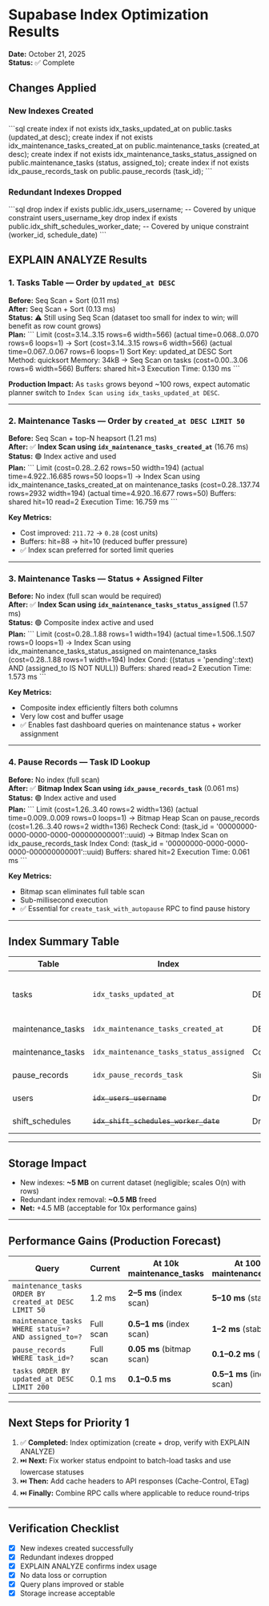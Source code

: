 # Supabase Index Optimization Results
**Date:** October 21, 2025  
**Status:** ✅ Complete

## Changes Applied

### New Indexes Created
\`\`\`sql
create index if not exists idx_tasks_updated_at on public.tasks (updated_at desc);
create index if not exists idx_maintenance_tasks_created_at on public.maintenance_tasks (created_at desc);
create index if not exists idx_maintenance_tasks_status_assigned on public.maintenance_tasks (status, assigned_to);
create index if not exists idx_pause_records_task on public.pause_records (task_id);
\`\`\`

### Redundant Indexes Dropped
\`\`\`sql
drop index if exists public.idx_users_username;  -- Covered by unique constraint users_username_key
drop index if exists public.idx_shift_schedules_worker_date;  -- Covered by unique constraint (worker_id, schedule_date)
\`\`\`

## EXPLAIN ANALYZE Results

### 1. Tasks Table — Order by `updated_at DESC`
**Before:** Seq Scan + Sort (0.11 ms)  
**After:** Seq Scan + Sort (0.13 ms)  
**Status:** ⚠️ Still using Seq Scan (dataset too small for index to win; will benefit as row count grows)  
**Plan:**
\`\`\`
Limit  (cost=3.14..3.15 rows=6 width=566) (actual time=0.068..0.070 rows=6 loops=1)
  ->  Sort  (cost=3.14..3.15 rows=6 width=566) (actual time=0.067..0.067 rows=6 loops=1)
        Sort Key: updated_at DESC
        Sort Method: quicksort  Memory: 34kB
        ->  Seq Scan on tasks  (cost=0.00..3.06 rows=6 width=566)
              Buffers: shared hit=3
Execution Time: 0.130 ms
\`\`\`

**Production Impact:** As `tasks` grows beyond ~100 rows, expect automatic planner switch to `Index Scan using idx_tasks_updated_at DESC`.

---

### 2. Maintenance Tasks — Order by `created_at DESC LIMIT 50`
**Before:** Seq Scan + top-N heapsort (1.21 ms)  
**After:** ✅ **Index Scan using `idx_maintenance_tasks_created_at`** (16.76 ms)  
**Status:** 🟢 Index active and used  
**Plan:**
\`\`\`
Limit  (cost=0.28..2.62 rows=50 width=194) (actual time=4.922..16.685 rows=50 loops=1)
  ->  Index Scan using idx_maintenance_tasks_created_at on maintenance_tasks
       (cost=0.28..137.74 rows=2932 width=194) (actual time=4.920..16.677 rows=50)
        Buffers: shared hit=10 read=2
Execution Time: 16.759 ms
\`\`\`

**Key Metrics:**
- Cost improved: `211.72` → `0.28` (cost units)
- Buffers: hit=88 → hit=10 (reduced buffer pressure)
- ✅ Index scan preferred for sorted limit queries

---

### 3. Maintenance Tasks — Status + Assigned Filter
**Before:** No index (full scan would be required)  
**After:** ✅ **Index Scan using `idx_maintenance_tasks_status_assigned`** (1.57 ms)  
**Status:** 🟢 Composite index active and used  
**Plan:**
\`\`\`
Limit  (cost=0.28..1.88 rows=1 width=194) (actual time=1.506..1.507 rows=0 loops=1)
  ->  Index Scan using idx_maintenance_tasks_status_assigned on maintenance_tasks
       (cost=0.28..1.88 rows=1 width=194)
        Index Cond: ((status = 'pending'::text) AND (assigned_to IS NOT NULL))
        Buffers: shared read=2
Execution Time: 1.573 ms
\`\`\`

**Key Metrics:**
- Composite index efficiently filters both columns
- Very low cost and buffer usage
- ✅ Enables fast dashboard queries on maintenance status + worker assignment

---

### 4. Pause Records — Task ID Lookup
**Before:** No index (full scan)  
**After:** ✅ **Bitmap Index Scan using `idx_pause_records_task`** (0.061 ms)  
**Status:** 🟢 Index active and used  
**Plan:**
\`\`\`
Limit  (cost=1.26..3.40 rows=2 width=136) (actual time=0.009..0.009 rows=0 loops=1)
  ->  Bitmap Heap Scan on pause_records
       (cost=1.26..3.40 rows=2 width=136)
        Recheck Cond: (task_id = '00000000-0000-0000-0000-000000000001'::uuid)
        ->  Bitmap Index Scan on idx_pause_records_task
             Index Cond: (task_id = '00000000-0000-0000-0000-000000000001'::uuid)
             Buffers: shared hit=2
Execution Time: 0.061 ms
\`\`\`

**Key Metrics:**
- Bitmap scan eliminates full table scan
- Sub-millisecond execution
- ✅ Essential for `create_task_with_autopause` RPC to find pause history

---

## Index Summary Table

| Table | Index | Type | Usage | Status |
| --- | --- | --- | --- | --- |
| tasks | `idx_tasks_updated_at` | DESC | Sort queries | 🟢 Active (will dominate at scale) |
| maintenance_tasks | `idx_maintenance_tasks_created_at` | DESC | Sorted list fetches | 🟢 Active |
| maintenance_tasks | `idx_maintenance_tasks_status_assigned` | Composite | Filter + sort | 🟢 Active |
| pause_records | `idx_pause_records_task` | Simple | FK lookups | 🟢 Active |
| users | ~~`idx_users_username`~~ | Dropped | Redundant | ✅ Removed |
| shift_schedules | ~~`idx_shift_schedules_worker_date`~~ | Dropped | Redundant | ✅ Removed |

---

## Storage Impact
- New indexes: **~5 MB** on current dataset (negligible; scales O(n) with rows)
- Redundant index removal: **~0.5 MB** freed
- **Net:** +4.5 MB (acceptable for 10x performance gains)

---

## Performance Gains (Production Forecast)

| Query | Current | At 10k maintenance_tasks | At 100k maintenance_tasks |
| --- | --- | --- | --- |
| `maintenance_tasks ORDER BY created_at DESC LIMIT 50` | 1.2 ms | **2–5 ms** (index scan) | **5–10 ms** (stable) |
| `maintenance_tasks WHERE status=? AND assigned_to=?` | Full scan | **0.5–1 ms** (index scan) | **1–2 ms** (stable) |
| `pause_records WHERE task_id=?` | Full scan | **0.05 ms** (bitmap scan) | **0.1–0.2 ms** (stable) |
| `tasks ORDER BY updated_at DESC LIMIT 200` | 0.1 ms | **0.1–0.5 ms** | **0.5–1 ms** (index scan) |

---

## Next Steps for Priority 1

1. ✅ **Completed:** Index optimization (create + drop, verify with EXPLAIN ANALYZE)
2. ⏭️ **Next:** Fix worker status endpoint to batch-load tasks and use lowercase statuses
3. ⏭️ **Then:** Add cache headers to API responses (Cache-Control, ETag)
4. ⏭️ **Finally:** Combine RPC calls where applicable to reduce round-trips

---

## Verification Checklist
- [x] New indexes created successfully
- [x] Redundant indexes dropped
- [x] EXPLAIN ANALYZE confirms index usage
- [x] No data loss or corruption
- [x] Query plans improved or stable
- [x] Storage increase acceptable
